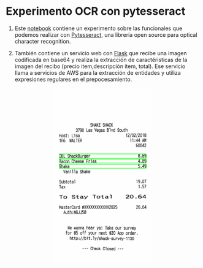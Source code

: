 # Experimento OCR con pytesseract 

1. Este [notebook](https://github.com/pilarcode/notebooks/blob/dev/ocr_recibos_pytesseract.ipynb) contiene un experimento sobre las funcionales que podemos realizar con [Pytesseract](https://pypi.org/project/pytesseract/), una libreria open source para optical character recognition.

2. También contiene un servicio web con [Flask](https://flask.palletsprojects.com/en/2.2.x/) que recibe una imagen codificada en base64 y realiza la extracción de caractéristicas de la imagen del recibo (precio item,descripción item, total). Ese servicio llama a servicios de AWS para la extracción de entidades y utiliza expresiones regulares en el prepocesamiento.



<img src="https://github.com/pilarcode/demo-receipt-ocr/blob/main/portada_readme.png" name="ejemplo recibo con las entidades extraidas con Pytesseract" style="
 display:block; margin-left:auto;margin-right:auto;width: 50%"/>
